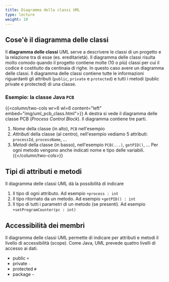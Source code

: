 ```yaml
---
title: Diagramma della classi UML
type: lecture
weight: 10
---
```


## Cose'è il diagramma delle classi
Il **diagramma delle classi**
UML serve a descrivere le classi di un
progetto e la relazione tra di esse (es. ereditarietà). Il diagramma
delle classi risulta molto comodo quando il progetto contiene molte
(10 o più) classi per cui il codice è costituito da centinaia di
righe. In questo caso avere un diagramma delle classi. Il diagramma
delle classi contiene tutte le informazioni riguardanti gli attributi
(`public`, `private` e `protected`) e tutti i metodi (public private e
protected) di una classe.

### Esempio: la classe Java `PCB`

{{<column/two-cols wr=6 wl=6 content="left" embed="img/uml_pcb_class.html">}}
A destra si vede il diagramma delle classe PCB (*Process Control
Block*). Il diagramma contiene tre parti. 
1. *Nome* della classe (in alto), ``PCB`` nell'esempio
2. *Attributi* della classe (al centro), nell'esempio vediamo 5 attributi: ``processId``, ``processName``, ... 
3. *Metodi* della classe (in basso), nell'esempio ``PCB(...)``, ``getPID()``, ... Per ogni metodo vengono anche indicati nome e tipo delle variabili.
{{</column/two-cols>}}

## Tipi di attributi e metodi
Il diagramma delle classi UML dà la possibilità di indicare
1. Il tipo di ogni attributo. Ad esempio `+process : int`
2. Il tipo ritornato da un metodo. Ad esempio `+getPID() : int`
3. Il tipo di tutti i parametri di un metodo (se presenti). Ad esempio `+setProgramCounter(pc : int)`

## Accessibilità dei membri
Il diagramma delle classi UML permette di indicare per attributi e metodi il livello di accessibilità (scope). Come Java, UML prevede quattro livelli di accesso ai dati.
* public `+`
* private `-`
* protected `#`
* package `~`